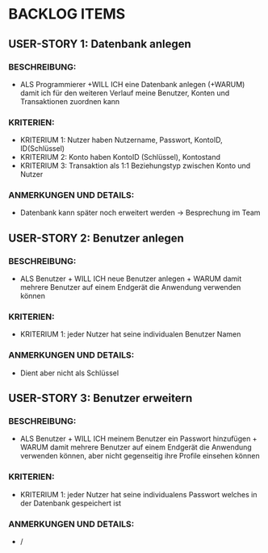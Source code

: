 # BACKLOG ITEMS

## USER-STORY 1: Datenbank anlegen
### BESCHREIBUNG:  
- ALS Programmierer +WILL ICH eine Datenbank anlegen (+WARUM) damit ich für den weiteren Verlauf meine Benutzer, Konten und Transaktionen zuordnen kann
### KRITERIEN:
  - KRITERIUM 1: Nutzer haben Nutzername, Passwort, KontoID, ID(Schlüssel)
  - KRITERIUM 2: Konto haben KontoID (Schlüssel), Kontostand
  - KRITERIUM 3: Transaktion als 1:1 Beziehungstyp zwischen Konto und Nutzer 
### ANMERKUNGEN UND DETAILS:
- Datenbank kann später noch erweitert werden -> Besprechung im Team 

## USER-STORY 2: Benutzer anlegen
### BESCHREIBUNG:  
- ALS Benutzer + WILL ICH neue Benutzer anlegen + WARUM damit mehrere Benutzer auf einem Endgerät die Anwendung verwenden können
### KRITERIEN:
- KRITERIUM 1: jeder Nutzer hat seine individualen Benutzer Namen 
### ANMERKUNGEN UND DETAILS:
- Dient aber nicht als Schlüssel 

## USER-STORY 3: Benutzer erweitern
### BESCHREIBUNG:  
- ALS Benutzer + WILL ICH  meinem Benutzer ein Passwort hinzufügen + WARUM damit mehrere Benutzer auf einem Endgerät die Anwendung verwenden können,  aber nicht gegenseitig ihre Profile einsehen können
### KRITERIEN:
  - KRITERIUM 1: jeder Nutzer hat seine individualens Passwort welches in der Datenbank gespeichert ist 
### ANMERKUNGEN UND DETAILS:
- /
